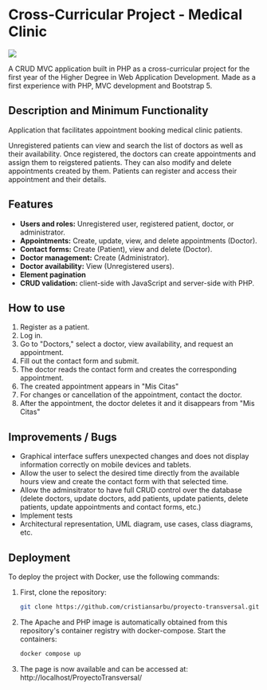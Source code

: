 # Cross-Curricular Project - Medical Clinic
<a href="https://github.com/cristiansarbu/proyecto-transversal/blob/master/README.es.md"><img src="https://img.shields.io/badge/lang-es-yellow"></a>

A CRUD MVC application built in PHP as a cross-curricular project for the first year of the Higher Degree in Web Application Development. Made as a first experience with PHP, MVC development and Bootstrap 5.

## Description and Minimum Functionality
Application that facilitates appointment booking medical clinic patients.

Unregistered patients can view and search the list of doctors as well as their availability. Once registered, the doctors can create appointments and assign them to reigstered patients. They can also modify and delete appointments created by them. Patients can register and access their appointment and their details.

## Features
- **Users and roles:** Unregistered user, registered patient, doctor, or administrator. 
- **Appointments:** Create, update, view, and delete appointments (Doctor). 
- **Contact forms:** Create (Patient), view and delete (Doctor). 
- **Doctor management:** Create (Administrator). 
- **Doctor availability:** View (Unregistered users). 
- **Element pagination** 
- **CRUD validation:** client-side with JavaScript and server-side with PHP.

## How to use
1. Register as a patient. 
2. Log in. 
3. Go to "Doctors," select a doctor, view availability, and request an appointment. 
4. Fill out the contact form and submit. 
5. The doctor reads the contact form and creates the corresponding appointment. 
6. The created appointment appears in "Mis Citas" 
7. For changes or cancellation of the appointment, contact the doctor. 
8. After the appointment, the doctor deletes it and it disappears from "Mis Citas"

## Improvements / Bugs
 - Graphical interface suffers unexpected changes and does not display information correctly on mobile devices and tablets.
 - Allow the user to select the desired time directly from the available hours view and create the contact form with that selected time.
 - Allow the adminsitrator to have full CRUD control over the database (delete doctors, update doctors, add patients, update patients, delete patients, update appointments and contact forms, etc.)
 - Implement tests
 - Architectural representation, UML diagram, use cases, class diagrams, etc.


## Deployment
To deploy the project with Docker, use the following commands:
1. First, clone the repository:
	```bash
	git clone https://github.com/cristiansarbu/proyecto-transversal.git
	``` 
2. The Apache and PHP image is automatically obtained from this repository's container registry with docker-compose. Start the containers:
	```bash
	docker compose up
	```
3. The page is now available and can be accessed at: http://localhost/ProyectoTransversal/


